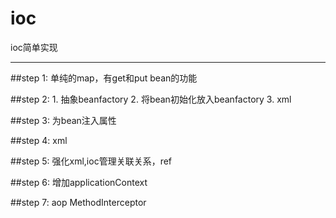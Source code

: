 # ioc
ioc简单实现

-----------
##step 1:
单纯的map，有get和put bean的功能

##step 2:
    1. 抽象beanfactory
    2. 将bean初始化放入beanfactory
    3. xml
    
##step 3:
    为bean注入属性
    
##step 4:
    xml
    
##step 5:
    强化xml,ioc管理关联关系，ref
    
##step 6:
    增加applicationContext
    
##step 7:
    aop MethodInterceptor